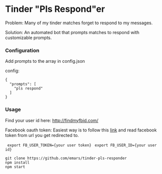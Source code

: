 # Tinder "Pls Respond"er

Problem: Many of my tinder matches forget to respond to my messages.

Solution: An automated bot that prompts matches to respond with customizable prompts.

### Configuration


Add prompts to the array in config.json

config:
```
{
  "prompts": [ 
    "pls respond"
  ]
}
```

### Usage 

Find your user id here: http://findmyfbid.com/

Facebook oauth token: Easiest way is to follow this <a href="https://www.facebook.com/dialog/oauth?client_id=464891386855067&redirect_uri=https://www.facebook.com/connect/login_success.html&scope=basic_info,email,public_profile,user_about_me,user_activities,user_birthday,user_education_history,user_friends,user_interests,user_likes,user_location,user_photos,user_relationship_details&response_type=token">link</a> and read facebook token from url you get redirected to. 


` export FB_USER_TOKEN={your user token}`
` export FB_USER_ID={your user id}`

```
git clone https://github.com/emars/tinder-pls-responder
npm install
npm start
```
